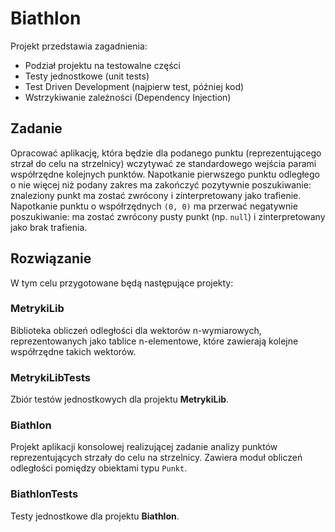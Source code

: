 ﻿# Biathlon

Projekt przedstawia zagadnienia:

- Podział projektu na testowalne części
- Testy jednostkowe (unit tests)
- Test Driven Development (najpierw test, później kod)
- Wstrzykiwanie zależności (Dependency Injection)

## Zadanie

Opracować aplikację, która będzie dla podanego punktu (reprezentującego strzał do celu na strzelnicy) wczytywać ze standardowego wejścia parami współrzędne kolejnych punktów. Napotkanie pierwszego punktu odległego o nie więcej niż podany zakres ma zakończyć pozytywnie poszukiwanie: znaleziony punkt ma zostać zwrócony i zinterpretowany jako trafienie. Napotkanie punktu o współrzędnych `(0, 0)` ma przerwać negatywnie poszukiwanie: ma zostać zwrócony pusty punkt (np. `null`) i zinterpretowany jako brak trafienia.

## Rozwiązanie

W tym celu przygotowane będą następujące projekty:

### MetrykiLib

Biblioteka obliczeń odległości dla wektorów n-wymiarowych, reprezentowanych jako tablice n-elementowe, które zawierają kolejne współrzędne takich wektorów.

### MetrykiLibTests

Zbiór testów jednostkowych dla projektu **MetrykiLib**.

### Biathlon

Projekt aplikacji konsolowej realizującej zadanie analizy punktów reprezentujących strzały do celu na strzelnicy.
Zawiera moduł obliczeń odległości pomiędzy obiektami typu `Punkt`.

### BiathlonTests

Testy jednostkowe dla projektu **Biathlon**.
